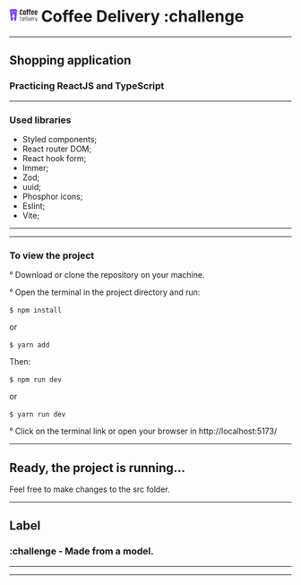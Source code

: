 <h1>
  <img width="50px" src="./src/assets/Logo.svg">
   Coffee Delivery :challenge
</h1>

---

<h2>Shopping application</h2>
<h3>Practicing ReactJS and TypeScript</h3>

---

<h3>Used libraries</h3>

- Styled components;
- React router DOM;
- React hook form;
- Immer;
- Zod;
- uuid;
- Phosphor icons;
- Eslint;
- Vite;

----
----

### To view the project

° Download or clone the repository on your machine.

° Open the terminal in the project directory and run:

`$ npm install`

or

`$ yarn add`

Then:

`$ npm run dev`

or

`$ yarn run dev`

° Click on the terminal link or open your browser in http://localhost:5173/

---

## Ready, the project is running...

Feel free to make changes to the src folder.

---

## Label

### :challenge - Made from a model.

---

---
